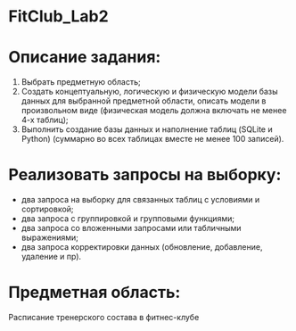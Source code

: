 # FitClub_Lab2

# Описание задания:
1. Выбрать предметную область;
2. Создать концептуальную, логическую и физическую модели базы данных для выбранной предметной области, описать модели в произвольном виде (физическая модель должна включать не менее 4-х таблиц);
3. Выполнить создание базы данных и наполнение таблиц (SQLite и Python) (суммарно во всех таблицах вместе не менее 100 записей).
# Реализовать запросы на выборку:
- два запроса на выборку для связанных таблиц с условиями и сортировкой;
- два запроса с группировкой и групповыми функциями;
- два запроса со вложенными запросами или табличными выражениями;
- два запроса корректировки данных (обновление, добавление, удаление и пр).

# Предметная область: 
Расписание тренерского состава в фитнес-клубе
